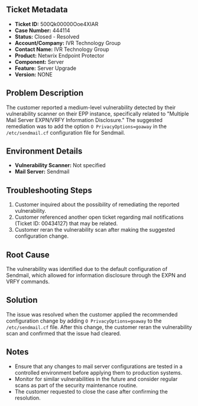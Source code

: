 ## Ticket Metadata
- **Ticket ID:** 500Qk00000Ooe4XIAR
- **Case Number:** 444114
- **Status:** Closed - Resolved
- **Account/Company:** IVR Technology Group
- **Contact Name:** IVR Technology Group
- **Product:** Netwrix Endpoint Protector
- **Component:** Server
- **Feature:** Server Upgrade
- **Version:** NONE

## Problem Description
The customer reported a medium-level vulnerability detected by their vulnerability scanner on their EPP instance, specifically related to "Multiple Mail Server EXPN/VRFY Information Disclosure." The suggested remediation was to add the option `O PrivacyOptions=goaway` in the `/etc/sendmail.cf` configuration file for Sendmail.

## Environment Details
- **Vulnerability Scanner:** Not specified
- **Mail Server:** Sendmail

## Troubleshooting Steps
1. Customer inquired about the possibility of remediating the reported vulnerability.
2. Customer referenced another open ticket regarding mail notifications (Ticket ID: 00434127) that may be related.
3. Customer reran the vulnerability scan after making the suggested configuration change.

## Root Cause
The vulnerability was identified due to the default configuration of Sendmail, which allowed for information disclosure through the EXPN and VRFY commands.

## Solution
The issue was resolved when the customer applied the recommended configuration change by adding `O PrivacyOptions=goaway` to the `/etc/sendmail.cf` file. After this change, the customer reran the vulnerability scan and confirmed that the issue had cleared.

## Notes
- Ensure that any changes to mail server configurations are tested in a controlled environment before applying them to production systems.
- Monitor for similar vulnerabilities in the future and consider regular scans as part of the security maintenance routine.
- The customer requested to close the case after confirming the resolution.